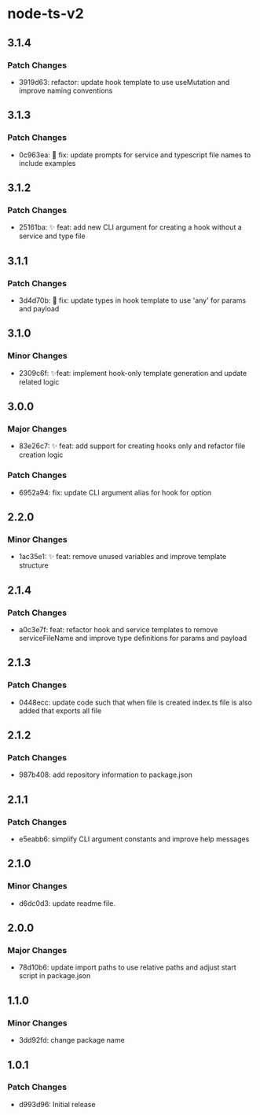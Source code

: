# node-ts-v2

## 3.1.4

### Patch Changes

- 3919d63: refactor: update hook template to use useMutation and improve naming conventions

## 3.1.3

### Patch Changes

- 0c963ea: 📝 fix: update prompts for service and typescript file names to include examples

## 3.1.2

### Patch Changes

- 25161ba: ✨ feat: add new CLI argument for creating a hook without a service and type file

## 3.1.1

### Patch Changes

- 3d4d70b: 🐛 fix: update types in hook template to use 'any' for params and payload

## 3.1.0

### Minor Changes

- 2309c6f: ✨feat: implement hook-only template generation and update related logic

## 3.0.0

### Major Changes

- 83e26c7: ✨ feat: add support for creating hooks only and refactor file creation logic

### Patch Changes

- 6952a94: fix: update CLI argument alias for hook for option

## 2.2.0

### Minor Changes

- 1ac35e1: ✨ feat: remove unused variables and improve template structure

## 2.1.4

### Patch Changes

- a0c3e7f: feat: refactor hook and service templates to remove serviceFileName and improve type definitions for params and payload

## 2.1.3

### Patch Changes

- 0448ecc: update code such that when file is created index.ts file is also added that exports all file

## 2.1.2

### Patch Changes

- 987b408: add repository information to package.json

## 2.1.1

### Patch Changes

- e5eabb6: simplify CLI argument constants and improve help messages

## 2.1.0

### Minor Changes

- d6dc0d3: update readme file.

## 2.0.0

### Major Changes

- 78d10b6: update import paths to use relative paths and adjust start script in package.json

## 1.1.0

### Minor Changes

- 3dd92fd: change package name

## 1.0.1

### Patch Changes

- d993d96: Initial release
